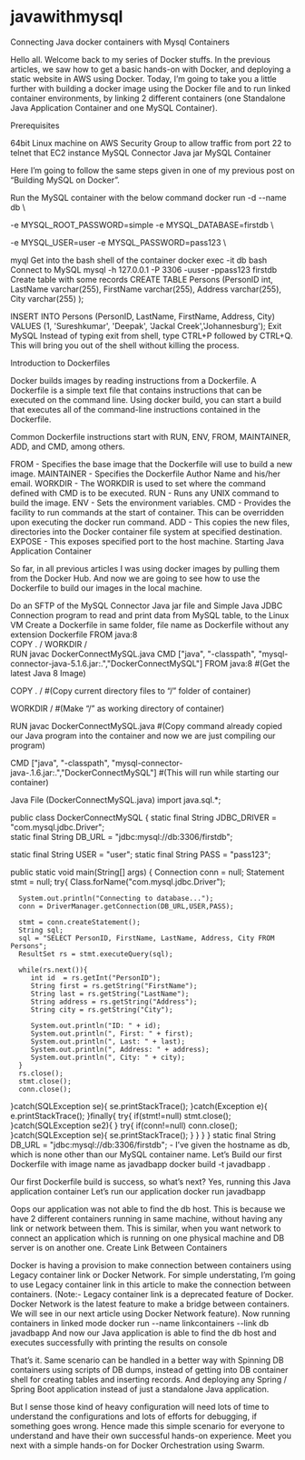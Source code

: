 # javawithmysql
Connecting Java docker containers with Mysql Containers

Hello all. Welcome back to my series of Docker stuffs. In the previous articles, we saw how to get a basic hands-on with Docker, and deploying a static website in AWS using Docker. Today, I’m going to take you a little further with building a docker image using the Docker file and to run linked container environments, by linking 2 different containers (one Standalone Java Application Container and one MySQL Container). 

Prerequisites

64bit Linux machine on AWS
Security Group to allow traffic from port 22 to telnet that EC2 instance
 MySQL Connector Java jar 
MySQL Container

Here I’m going to follow the same steps given in one of my previous post on “Building MySQL on Docker”.

Run the MySQL container with the below command
docker run -d --name db \

 -e MYSQL_ROOT_PASSWORD=simple -e MYSQL_DATABASE=firstdb \

 -e MYSQL_USER=user -e MYSQL_PASSWORD=pass123 \

  myql
Get into the bash shell of the container
docker exec -it db bash
Connect to MySQL
  mysql -h 127.0.0.1 -P 3306 -uuser -ppass123 firstdb
Create table with some records
CREATE TABLE Persons (PersonID int, LastName varchar(255), FirstName varchar(255), Address varchar(255), City varchar(255) );

INSERT INTO Persons (PersonID, LastName, FirstName, Address, City) VALUES (1, 'Sureshkumar', 'Deepak', 'Jackal Creek','Johannesburg');
Exit MySQL
Instead of typing exit from shell, type CTRL+P followed by CTRL+Q. This will bring you out of the shell without killing the process.

Introduction to Dockerfiles

Docker builds images by reading instructions from a Dockerfile. A Dockerfile is a simple text file that contains instructions that can be executed on the command line. Using docker build, you can start a build that executes all of the command-line instructions contained in the Dockerfile.

Common Dockerfile instructions start with RUN, ENV, FROM, MAINTAINER, ADD, and CMD, among others.

FROM - Specifies the base image that the Dockerfile will use to build a new image.
MAINTAINER - Specifies the Dockerfile Author Name and his/her email.
WORKDIR - The WORKDIR is used to set where the command defined with CMD is to be executed.
 RUN - Runs any UNIX command to build the image.
ENV - Sets the environment variables.
CMD - Provides the facility to run commands at the start of container. This can be overridden upon executing the docker run command.
ADD - This copies the new files, directories into the Docker container file system at specified destination.
EXPOSE - This exposes specified port to the host machine.
Starting Java Application Container

So far, in all previous articles I was using docker images by pulling them from the Docker Hub. And now we are going to see how to use the Dockerfile to build our images in the local machine.

Do an SFTP of the MySQL Connector Java jar file and Simple Java JDBC Connection program to read and print data from MySQL table, to the Linux VM
Create a Dockerfile in same folder, file name as Dockerfile without any extension
Dockerfile
FROM java:8  
COPY . /
WORKDIR /  
RUN javac DockerConnectMySQL.java
CMD ["java", "-classpath", "mysql-connector-java-5.1.6.jar:.","DockerConnectMySQL"]
FROM java:8  #(Get the latest Java 8 Image)

COPY . / #(Copy current directory files to “/” folder of container)

WORKDIR / #(Make “/” as working directory of container)

RUN javac DockerConnectMySQL.java #(Copy command already copied our Java program into the container and now we are just compiling our program)

CMD ["java", "-classpath", "mysql-connector-java-.1.6.jar:.","DockerConnectMySQL"] #(This will run while starting our container)

Java File (DockerConnectMySQL.java)
import java.sql.*;

public class DockerConnectMySQL {
   static final String JDBC_DRIVER = "com.mysql.jdbc.Driver";  
   static final String DB_URL = "jdbc:mysql://db:3306/firstdb";

   static final String USER = "user";
   static final String PASS = "pass123";
   
   public static void main(String[] args) {
   Connection conn = null;
   Statement stmt = null;
   try{
      Class.forName("com.mysql.jdbc.Driver");

      System.out.println("Connecting to database...");
      conn = DriverManager.getConnection(DB_URL,USER,PASS);

      stmt = conn.createStatement();
      String sql;
      sql = "SELECT PersonID, FirstName, LastName, Address, City FROM Persons";
      ResultSet rs = stmt.executeQuery(sql);

      while(rs.next()){
         int id  = rs.getInt("PersonID");
         String first = rs.getString("FirstName");
         String last = rs.getString("LastName");
		 String address = rs.getString("Address");
		 String city = rs.getString("City");

         System.out.println("ID: " + id);
         System.out.println(", First: " + first);
         System.out.println(", Last: " + last);
		 System.out.println(", Address: " + address);
		 System.out.println(", City: " + city);
      }
      rs.close();
      stmt.close();
      conn.close();
   }catch(SQLException se){
      se.printStackTrace();
   }catch(Exception e){
      e.printStackTrace();
   }finally{
      try{
         if(stmt!=null)
            stmt.close();
      }catch(SQLException se2){
      }
      try{
         if(conn!=null)
            conn.close();
      }catch(SQLException se){
         se.printStackTrace();
      }
   }
 }
}
static final String DB_URL = "jdbc:mysql://db:3306/firstdb"; - I’ve given the hostname as db, which is none other than our MySQL container name.
Let’s Build our first Dockerfile with image name as javadbapp
docker build -t javadbapp .


Our first Dockerfile build is success, so what’s next? Yes, running this Java application container
Let’s run our application
docker run javadbapp

Oops our application was not able to find the db host. This is because we have 2 different containers running in same machine, without having any link or network between them. This is similar, when you want network to connect an application which is running on one physical machine and DB server is on another one.
Create Link Between Containers

Docker is having a provision to make connection between containers using Legacy container link or Docker Network.
For simple understating, I’m going to use Legacy container link in this article to make the connection between containers. (Note:- Legacy container link is a deprecated feature of Docker. Docker Network is the latest feature to make a bridge between containers. We will see in our next article using Docker Network feature).
Now running containers in linked mode
docker run --name linkcontainers --link db javadbapp
And now our Java application is able to find the db host and executes successfully with printing the results on console

That’s it. Same scenario can be handled in a better way with Spinning DB containers using scripts of DB dumps, instead of getting into DB container shell for creating tables and inserting records. And deploying any Spring / Spring Boot application instead of just a standalone Java application.

But I sense those kind of heavy configuration will need lots of time to understand the configurations and lots of efforts for debugging, if something goes wrong. Hence made this simple scenario for everyone to understand and have their own successful hands-on experience. Meet you next with a simple hands-on for Docker Orchestration using Swarm.

